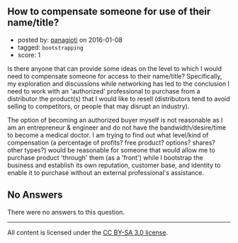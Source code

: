 ## How to compensate someone for use of their name/title?

- posted by: [panagioti](https://stackexchange.com/users/107455/panagioti) on 2016-01-08
- tagged: `bootstrapping`
- score: 1

Is there anyone that can provide some ideas on the level to which I would need to compensate someone for access to their name/title? Specifically, my exploration and discussions while networking has led to the conclusion I need to work with an 'authorized' professional to purchase from a distributor the product(s) that I would like to resell (distributors tend to avoid selling to competitors, or people that may disrupt an industry). 

The option of becoming an authorized buyer myself is not reasonable as I am an entrepreneur & engineer and do not have the bandwidth/desire/time to become a medical doctor. I am trying to find out what level/kind of compensation (a percentage of profits? free product? options? shares? other types?) would be reasonable for someone that would allow me to purchase product 'through' them (as a 'front') while I bootstrap the business and establish its own reputation, customer base, and identity to enable it to purchase without an external professional's assistance.

## No Answers

There were no answers to this question.


---

All content is licensed under the [CC BY-SA 3.0 license](https://creativecommons.org/licenses/by-sa/3.0/).
